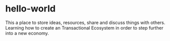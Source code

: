 # hello-world
This a place to store ideas, resources, share and discuss things with others.
Learning how to create an Transactional Ecosystem in order to step further into a new economy.
